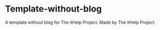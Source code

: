 # Template-without-blog
A template without blog for The itHelp Project. Made by The itHelp Project.

